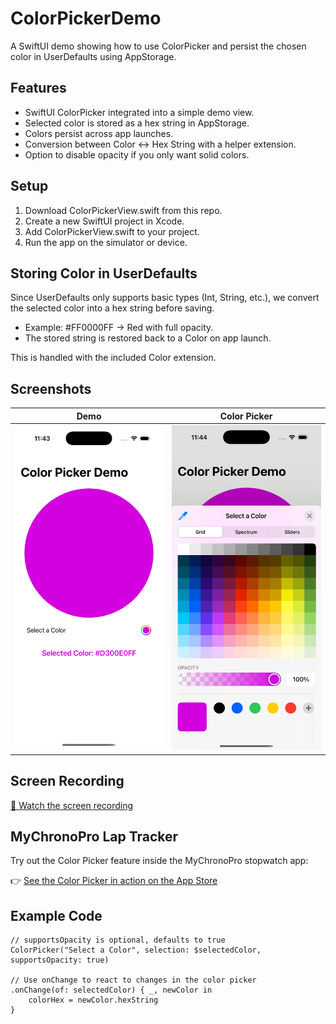 # ColorPickerDemo

A SwiftUI demo showing how to use ColorPicker and persist the chosen color in UserDefaults using AppStorage.

## Features

* SwiftUI ColorPicker integrated into a simple demo view.
* Selected color is stored as a hex string in AppStorage.
* Colors persist across app launches.
* Conversion between Color ↔ Hex String with a helper extension.
* Option to disable opacity if you only want solid colors.

## Setup

1. Download ColorPickerView.swift from this repo.
2. Create a new SwiftUI project in Xcode.
3. Add ColorPickerView.swift to your project.
4. Run the app on the simulator or device.


## Storing Color in UserDefaults

Since UserDefaults only supports basic types (Int, String, etc.), we convert the selected color into a hex string before saving.

* Example: #FF0000FF → Red with full opacity.
* The stored string is restored back to a Color on app launch.

This is handled with the included Color extension.


## Screenshots

| Demo | Color Picker |
|------|--------------|
| ![Selected color](Screenshots/ColorPickerView1.png) | ![Color picker grid](Screenshots/SelectAColor-WithOpacitySlider.png) |


## Screen Recording

[🎥 Watch the screen recording](Screenshots/ColorPickerScreenRecording.mp4)


## MyChronoPro Lap Tracker  

Try out the Color Picker feature inside the MyChronoPro stopwatch app:

👉 [See the Color Picker in action on the App Store](https://apps.apple.com/app/mychronopro-lap-tracker/id6746975883)


## Example Code

    // supportsOpacity is optional, defaults to true
    ColorPicker("Select a Color", selection: $selectedColor, supportsOpacity: true)
    
    // Use onChange to react to changes in the color picker
    .onChange(of: selectedColor) { _, newColor in
        colorHex = newColor.hexString
    }

